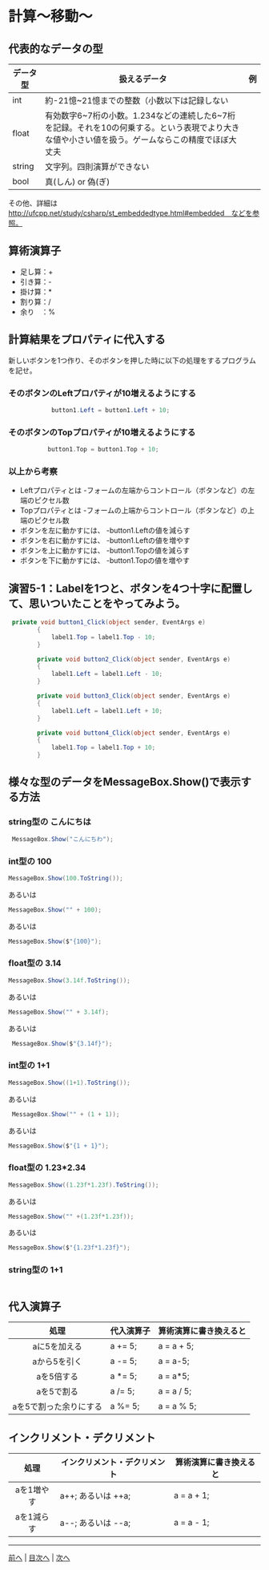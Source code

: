 # 計算～移動～

## 代表的なデータの型
|データ型|扱えるデータ|例|
|-------|-----------|--|
|int    |約-21憶~21憶までの整数（小数以下は記録しない                                      |  |
|float  |有効数字6~7桁の小数。1.234などの連続した6~7桁を記録。それを10の何乗する。という表現でより大きな値や小さい値を扱う。ゲームならこの精度でほぼ大丈夫             |  |
|string |文字列。四則演算ができない                                                       |  |
|bool   |真(しん) or 偽(ぎ)                                                              |  |

その他、詳細は http://ufcpp.net/study/csharp/st_embeddedtype.html#embedded　などを参照。

## 算術演算子
- 足し算：+
- 引き算：-
- 掛け算：*
- 割り算：/
- 余り　：%

## 計算結果をプロパティに代入する
新しいボタンを1つ作り、そのボタンを押した時に以下の処理をするプログラムを記せ。

### そのボタンのLeftプロパティが10増えるようにする
```cs
            button1.Left = button1.Left + 10;
```

### そのボタンのTopプロパティが10増えるようにする
```c        
 　　　　　　button1.Top = button1.Top + 10;
```

### 以上から考察
- Leftプロパティとは
  -フォームの左端からコントロール（ボタンなど）の左端のピクセル数
- Topプロパティとは
  -フォームの上端からコントロール（ボタンなど）の上端のピクセル数
- ボタンを左に動かすには、
  -button1.Leftの値を減らす
- ボタンを右に動かすには、
  -button1.Leftの値を増やす
- ボタンを上に動かすには、
  -button1.Topの値を減らす
- ボタンを下に動かすには、
  -button1.Topの値を増やす

## 演習5-1：Labelを1つと、ボタンを4つ十字に配置して、思いついたことをやってみよう。

```cs
 private void button1_Click(object sender, EventArgs e)
        {
            label1.Top = label1.Top - 10;
        }

        private void button2_Click(object sender, EventArgs e)
        {
            label1.Left = label1.Left - 10;
        }

        private void button3_Click(object sender, EventArgs e)
        {
            label1.Left = label1.Left + 10;
        }

        private void button4_Click(object sender, EventArgs e)
        {
            label1.Top = label1.Top + 10;
        }
```

## 様々な型のデータをMessageBox.Show()で表示する方法
### string型の こんにちは
```cs
 MessageBox.Show("こんにちわ");
```

### int型の 100
```cs
MessageBox.Show(100.ToString());
```

あるいは

```cs 
MessageBox.Show("" + 100);
```

あるいは

```cs 
MessageBox.Show($"{100}");
```

### float型の 3.14
```cs
MessageBox.Show(3.14f.ToString());
```

あるいは

```cs
MessageBox.Show("" + 3.14f);
```

あるいは

```cs
 MessageBox.Show($"{3.14f}");
```
### int型の 1+1
```cs
MessageBox.Show((1+1).ToString());
```

あるいは

```cs
 MessageBox.Show("" + (1 + 1));
```

あるいは

```cs
MessageBox.Show($"{1 + 1}");
```
### float型の 1.23*2.34
```cs
MessageBox.Show((1.23f*1.23f).ToString());
```

あるいは

```cs
MessageBox.Show("" +(1.23f*1.23f));

```

あるいは

```cs
MessageBox.Show($"{1.23f*1.23f}");

```

### string型の 1+1
```cs

```

## 代入演算子
|処理                   |代入演算子|算術演算に書き換えると|
|:---------------------:|---------|-------------------|
|aに5を加える            |a +=  5;|a = a + 5;|
|aから5を引く           |a -= 5;|a = a-5;|
|aを5倍する             |a *= 5; | a = a*5;|
|aを5で割る             |a /= 5;|a = a / 5;|
|aを5で割った余りにする   |a %= 5;|a = a % 5;|

## インクリメント・デクリメント
|処理      |インクリメント・デクリメント|算術演算に書き換えると|
|:-------:|--------------------------|----------------------|
|aを1増やす| a++; あるいは ++a;	|a = a + 1; |	
|aを1減らす|a--; あるいは --a;|a = a - 1;|

---

[前へ](04.md) | [目次へ](README.md#%E7%9B%AE%E6%AC%A1) | [次へ](06.md)
